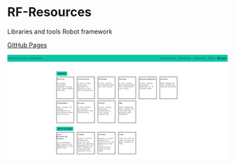# RF-Resources

Libraries and tools Robot framework

[GitHub Pages](https://jgdevrennes.github.io/RF-Resources/)

![Libraries and tools Robot framework](Img/ImgReadme.png)
